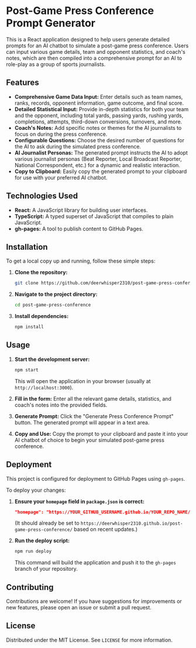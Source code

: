 # Post-Game Press Conference Prompt Generator

This is a React application designed to help users generate detailed prompts for an AI chatbot to simulate a post-game press conference. Users can input various game details, team and opponent statistics, and coach's notes, which are then compiled into a comprehensive prompt for an AI to role-play as a group of sports journalists.

## Features

*   **Comprehensive Game Data Input:** Enter details such as team names, ranks, records, opponent information, game outcome, and final score.
*   **Detailed Statistical Input:** Provide in-depth statistics for both your team and the opponent, including total yards, passing yards, rushing yards, completions, attempts, third-down conversions, turnovers, and more.
*   **Coach's Notes:** Add specific notes or themes for the AI journalists to focus on during the press conference.
*   **Configurable Questions:** Choose the desired number of questions for the AI to ask during the simulated press conference.
*   **AI Journalist Personas:** The generated prompt instructs the AI to adopt various journalist personas (Beat Reporter, Local Broadcast Reporter, National Correspondent, etc.) for a dynamic and realistic interaction.
*   **Copy to Clipboard:** Easily copy the generated prompt to your clipboard for use with your preferred AI chatbot.

## Technologies Used

*   **React:** A JavaScript library for building user interfaces.
*   **TypeScript:** A typed superset of JavaScript that compiles to plain JavaScript.
*   **gh-pages:** A tool to publish content to GitHub Pages.

## Installation

To get a local copy up and running, follow these simple steps:

1.  **Clone the repository:**
    ```bash
    git clone https://github.com/deerwhisper2310/post-game-press-conference.git
    ```
2.  **Navigate to the project directory:**
    ```bash
    cd post-game-press-conference
    ```
3.  **Install dependencies:**
    ```bash
    npm install
    ```

## Usage

1.  **Start the development server:**
    ```bash
    npm start
    ```
    This will open the application in your browser (usually at `http://localhost:3000`).

2.  **Fill in the form:** Enter all the relevant game details, statistics, and coach's notes into the provided fields.

3.  **Generate Prompt:** Click the "Generate Press Conference Prompt" button. The generated prompt will appear in a text area.

4.  **Copy and Use:** Copy the prompt to your clipboard and paste it into your AI chatbot of choice to begin your simulated post-game press conference.

## Deployment

This project is configured for deployment to GitHub Pages using `gh-pages`.

To deploy your changes:

1.  **Ensure your `homepage` field in `package.json` is correct:**
    ```json
    "homepage": "https://YOUR_GITHUB_USERNAME.github.io/YOUR_REPO_NAME/",
    ```
    (It should already be set to `https://deerwhisper2310.github.io/post-game-press-conference/` based on recent updates.)

2.  **Run the deploy script:**
    ```bash
    npm run deploy
    ```
    This command will build the application and push it to the `gh-pages` branch of your repository.

## Contributing

Contributions are welcome! If you have suggestions for improvements or new features, please open an issue or submit a pull request.

## License

Distributed under the MIT License. See `LICENSE` for more information.